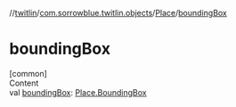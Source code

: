 //[twitlin](../../index.md)/[com.sorrowblue.twitlin.objects](../index.md)/[Place](index.md)/[boundingBox](bounding-box.md)



# boundingBox  
[common]  
Content  
val [boundingBox](bounding-box.md): [Place.BoundingBox](-bounding-box/index.md)  



